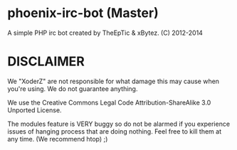 phoenix-irc-bot (Master)
===============

A simple PHP irc bot created by TheEpTic & xBytez. (C) 2012-2014

DISCLAIMER
===============

We "XoderZ" are not responsible for what damage this may cause when you're using. We do not guarantee anything.

We use the Creative Commons Legal Code Attribution-ShareAlike 3.0 Unported License.

The modules feature is VERY buggy so do not be alarmed if you experience issues of hanging process that are doing nothing. Feel free to kill them at any time. (We recommend htop) ;)
